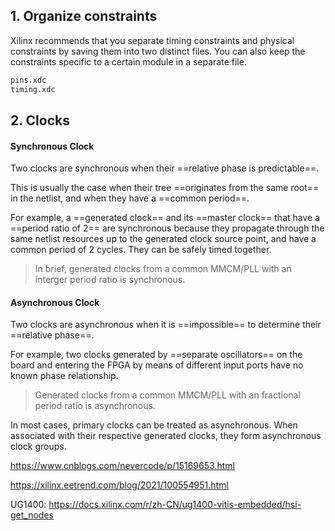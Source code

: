 ## 1. Organize constraints
Xilinx recommends that you separate timing constraints and physical constraints by saving them into two distinct files. You can also keep the constraints specific to a certain module in a separate file.
```tcl
pins.xdc
timing.xdc
```

## 2. Clocks

#### Synchronous Clock

Two clocks are synchronous when their ==relative phase is predictable==. 

This is usually the case when their tree ==originates from the same root== in the netlist, and when they have a ==common period==.

For example, a ==generated clock== and its ==master clock== that have a ==period ratio of 2== are synchronous because they propagate through the same netlist resources up to the generated clock source point, and have a common period of 2 cycles. They can be safely timed together.

> In brief, generated clocks from a common MMCM/PLL with an interger period ratio is synchronous.  

#### Asynchronous Clock

Two clocks are asynchronous when it is ==impossible== to determine their ==relative phase==.

For example, two clocks generated by ==separate oscillators== on the board and entering the FPGA by means of different input ports have no known phase relationship. 

> Generated clocks from a common MMCM/PLL with an fractional period ratio is asynchronous.

In most cases, primary clocks can be treated as asynchronous. When associated with their respective generated clocks, they form asynchronous clock groups.


https://www.cnblogs.com/nevercode/p/15169653.html

https://xilinx.eetrend.com/blog/2021/100554951.html

UG1400: https://docs.xilinx.com/r/zh-CN/ug1400-vitis-embedded/hsi-get_nodes